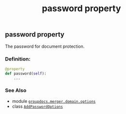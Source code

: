 ﻿---
title: password property
second_title: GroupDocs.Merger for Python via .NET API References
description: 
type: docs
url: /python-net/groupdocs.merger.domain.options/addpasswordoptions/password/
is_root: false
weight: 30
---

## password property


The password for document protection.
### Definition:
```python
@property
def password(self):
    ...
```

### See Also
* module [`groupdocs.merger.domain.options`](../../)
* class [`AddPasswordOptions`](/merger/python-net/groupdocs.merger.domain.options/addpasswordoptions)
